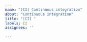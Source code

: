 ```yaml
---
name: "[CI] Continuous integration"
about: "Continuous integration"
title: "[CI] "
labels: CI
assignees: ''

---
```



